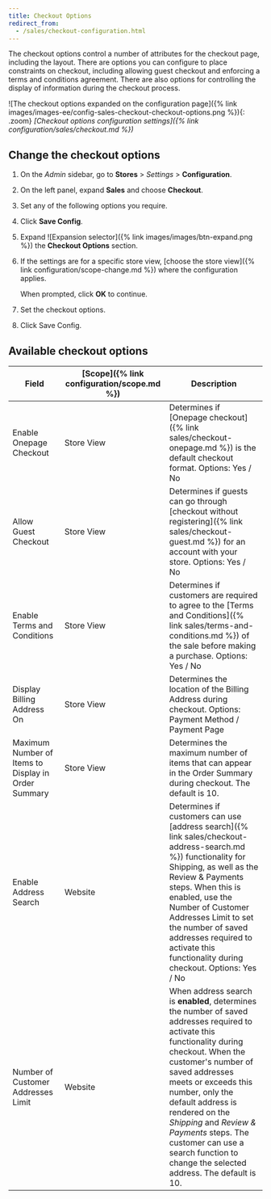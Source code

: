 ```yaml
---
title: Checkout Options
redirect_from:
  - /sales/checkout-configuration.html
---
```


The checkout options control a number of attributes for the checkout page, including the layout. There are options you can configure to place constraints on checkout, including allowing guest checkout and enforcing a terms and conditions agreement. There are also options for controlling the display of information during the checkout process.

![The checkout options expanded on the configuration page]({% link images/images-ee/config-sales-checkout-checkout-options.png %}){: .zoom}
_[Checkout options configuration settings]({% link configuration/sales/checkout.md %})_

## Change the checkout options

1. On the _Admin_ sidebar, go to **Stores** > _Settings_ > **Configuration**.
1. On the left panel, expand **Sales** and choose **Checkout**.
1. Set any of the following options you require.
1. Click **Save Config**.

1. Expand ![Expansion selector]({% link images/images/btn-expand.png %}) the **Checkout Options** section.

1. If the settings are for a specific store view, [choose the store view]({% link configuration/scope-change.md %}) where the configuration applies.

   When prompted, click **OK** to continue.

1. Set the checkout options.

1. Click <span class="btn">Save Config</span>.

## Available checkout options

|Field|[Scope]({% link configuration/scope.md %})|Description|
|--- |--- |--- |
|Enable Onepage Checkout|Store View|Determines if [Onepage checkout]({% link sales/checkout-onepage.md %}) is the default checkout format. Options: Yes / No|
|Allow Guest Checkout|Store View|Determines if guests can go through [checkout without registering]({% link sales/checkout-guest.md %}) for an account with your store. Options: Yes / No|
|Enable Terms and Conditions|Store View|Determines if customers are required to agree to the [Terms and Conditions]({% link sales/terms-and-conditions.md %}) of the sale before making a purchase. Options: Yes / No|
|Display Billing Address On|Store View|Determines the location of the Billing Address during checkout. Options: Payment Method / Payment Page|
|Maximum Number of Items to Display in Order Summary|Store View|Determines the maximum number of items that can  appear in the Order Summary during checkout. The default is 10.|
|<span class="ee-only">Enable Address Search</span>|Website|Determines if customers can use [address search]({% link sales/checkout-address-search.md %}) functionality for Shipping, as well as the Review & Payments steps. When this is enabled, use the Number of Customer Addresses Limit to set the number of saved addresses required to activate this functionality during checkout. Options: Yes / No|
|<span class="ee-only">Number of Customer Addresses Limit</span>|Website|When address search is **enabled**, determines the number of saved addresses required to activate this functionality during checkout. When the customer's number of saved addresses meets or exceeds this number, only the default address is rendered on the _Shipping_ and _Review & Payments_ steps. The customer can use a search function to change the selected address. The default is 10.|
